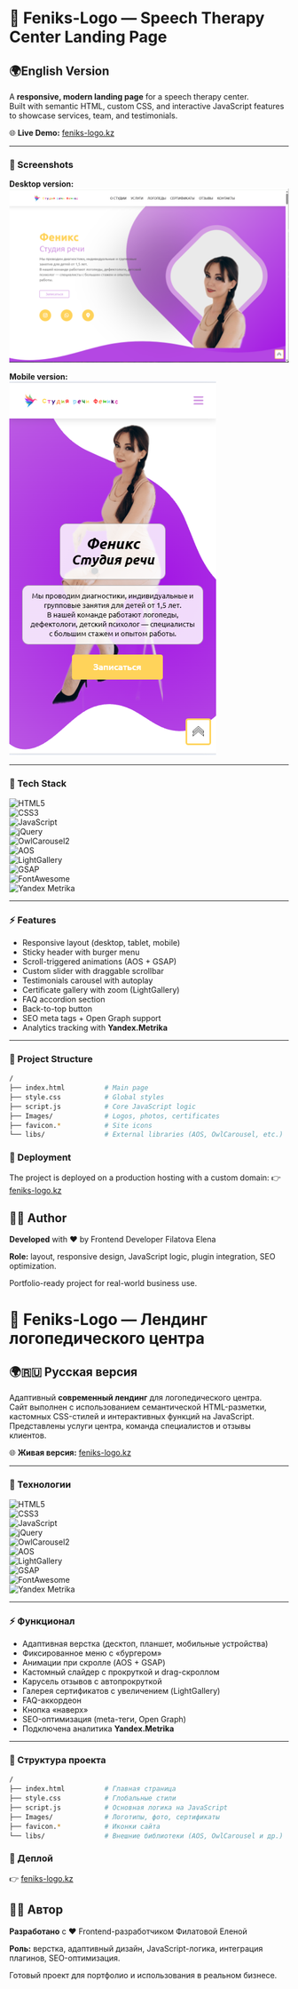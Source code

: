 # 🎨 Feniks-Logo — Speech Therapy Center Landing Page  

 ##  🌍English Version 

A **responsive, modern landing page** for a speech therapy center.  
Built with semantic HTML, custom CSS, and interactive JavaScript features to showcase services, team, and testimonials.  

🌐 **Live Demo:** [feniks-logo.kz](https://feniks-logo.kz/)  

---
### 📸 Screenshots  

**Desktop version:**  
![Feniks-Logo Desktop](https://github.com/91Helen/feniks-logoped/blob/main/main%20view%20(2).png?raw=true)  

**Mobile version:**  
![Feniks-Logo Mobile](https://github.com/91Helen/feniks-logoped/blob/main/mobile%20view%20(2).png?raw=true)  

---

### 🚀 Tech Stack  

![HTML5](https://img.shields.io/badge/HTML5-orange?logo=html5&logoColor=white)  
![CSS3](https://img.shields.io/badge/CSS3-blue?logo=css3&logoColor=white)  
![JavaScript](https://img.shields.io/badge/JavaScript-yellow?logo=javascript&logoColor=black)  
![jQuery](https://img.shields.io/badge/jQuery-0769AD?logo=jquery&logoColor=white)  
![OwlCarousel2](https://img.shields.io/badge/OwlCarousel2-green)  
![AOS](https://img.shields.io/badge/AOS.js-lightblue)  
![LightGallery](https://img.shields.io/badge/LightGallery-purple)  
![GSAP](https://img.shields.io/badge/GSAP-88CE02?logo=greensock&logoColor=white)  
![FontAwesome](https://img.shields.io/badge/Font%20Awesome-339AF0?logo=fontawesome&logoColor=white)  
![Yandex Metrika](https://img.shields.io/badge/Yandex%20Metrika-red)  

---

### ⚡ Features  

- Responsive layout (desktop, tablet, mobile)  
- Sticky header with burger menu  
- Scroll-triggered animations (AOS + GSAP)  
- Custom slider with draggable scrollbar  
- Testimonials carousel with autoplay  
- Certificate gallery with zoom (LightGallery)  
- FAQ accordion section  
- Back-to-top button  
- SEO meta tags + Open Graph support  
- Analytics tracking with **Yandex.Metrika**  

---

### 📂 Project Structure  

```bash
/
├── index.html          # Main page
├── style.css           # Global styles
├── script.js           # Core JavaScript logic
├── Images/             # Logos, photos, certificates
├── favicon.*           # Site icons
└── libs/               # External libraries (AOS, OwlCarousel, etc.)
```

### 📌 Deployment

The project is deployed on a production hosting with a custom domain:
👉 [feniks-logo.kz](https://feniks-logo.kz/)


## 👩‍💻 Author  

**Developed** with ❤️ by Frontend Developer Filatova Elena  

**Role:** layout, responsive design, JavaScript logic, plugin integration, SEO optimization.  

Portfolio-ready project for real-world business use.  


# 🎨 Feniks-Logo — Лендинг логопедического центра  


## 🌍🇷🇺 Русская версия 

Адаптивный **современный лендинг** для логопедического центра.  
Сайт выполнен с использованием семантической HTML-разметки, кастомных CSS-стилей и интерактивных функций на JavaScript. Представлены услуги центра, команда специалистов и отзывы клиентов.  

🌐 **Живая версия:** [feniks-logo.kz](https://feniks-logo.kz/)  

---

### 🚀 Технологии  

![HTML5](https://img.shields.io/badge/HTML5-orange?logo=html5&logoColor=white)  
![CSS3](https://img.shields.io/badge/CSS3-blue?logo=css3&logoColor=white)  
![JavaScript](https://img.shields.io/badge/JavaScript-yellow?logo=javascript&logoColor=black)  
![jQuery](https://img.shields.io/badge/jQuery-0769AD?logo=jquery&logoColor=white)  
![OwlCarousel2](https://img.shields.io/badge/OwlCarousel2-green)  
![AOS](https://img.shields.io/badge/AOS.js-lightblue)  
![LightGallery](https://img.shields.io/badge/LightGallery-purple)  
![GSAP](https://img.shields.io/badge/GSAP-88CE02?logo=greensock&logoColor=white)  
![FontAwesome](https://img.shields.io/badge/Font%20Awesome-339AF0?logo=fontawesome&logoColor=white)  
![Yandex Metrika](https://img.shields.io/badge/Yandex%20Metrika-red)  

---

### ⚡ Функционал  

- Адаптивная верстка (десктоп, планшет, мобильные устройства)  
- Фиксированное меню с «бургером»  
- Анимации при скролле (AOS + GSAP)  
- Кастомный слайдер с прокруткой и drag-скроллом  
- Карусель отзывов с автопрокруткой  
- Галерея сертификатов с увеличением (LightGallery)  
- FAQ-аккордеон  
- Кнопка «наверх»  
- SEO-оптимизация (meta-теги, Open Graph)  
- Подключена аналитика **Yandex.Metrika**  

---

### 📂 Структура проекта  

```bash
/
├── index.html          # Главная страница
├── style.css           # Глобальные стили
├── script.js           # Основная логика на JavaScript
├── Images/             # Логотипы, фото, сертификаты
├── favicon.*           # Иконки сайта
└── libs/               # Внешние библиотеки (AOS, OwlCarousel и др.)
```

### 📌 Деплой

👉 [feniks-logo.kz](https://feniks-logo.kz/)


## 👩‍💻 Автор  

**Разработано** с ❤️ Frontend-разработчиком Филатовой Еленой  

**Роль:** верстка, адаптивный дизайн, JavaScript-логика, интеграция плагинов, SEO-оптимизация.  

Готовый проект для портфолио и использования в реальном бизнесе.  


